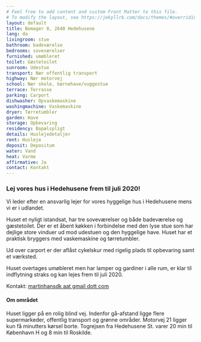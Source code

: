 ```yaml
---
# Feel free to add content and custom Front Matter to this file.
# To modify the layout, see https://jekyllrb.com/docs/themes/#overriding-theme-defaults
layout: default
title: Bomager 8, 2640 Hedehusene
lang: da
livingroom: stue
bathroom: badeværelse
bedrooms: soveværelser
furnished: umøbleret
toilet: Gæstetoilet
sunroom: Udestue
transport: Nær offentlig transport
highway: Nær motorvej
school: Nær skole, børnehave/vuggestue
terrace: Terrasse
parking: Carport
dishwasher: Opvaskemaskine
washingmachine: Vaskemaskine
dryer: Tørretumbler
garden: Have
storage: Opbevaring
residency: Bopælspligt
details: Huslejedetaljer
rent: Husleje
deposit: Depositum
water: Vand
heat: Varme
affirmative: Ja
contact: Kontakt
---
```



<h3>Lej vores hus i Hedehusene frem til juli 2020!</h3>
<p>
Vi leder efter en ansvarlig lejer for vores hyggelige hus i Hedehusene mens vi er i udlandet.
</p>
<p>
Huset et nyligt istandsat, har tre soveværelser og både badeværelse og gæstetoilet.
Der er et åbent køkken i forbindelse med den lyse stue som har dejlige store vinduer ud mod udestuen og den hyggelige have.
Huset har et praktisk bryggers med vaskemaskine og tørretumbler.

Ud over carport er der aflåst cykelskur med rigelig plads til opbevaring samt et værksted.
</p>
<p>
Huset overtages umøbleret men har lamper og gardiner i alle rum, er klar til indflytning straks og kan lejes frem til juli 2020.
</p>
<p>
Kontakt: <a href="mailto:martinhansdk(aat)gmail(dott)com">martinhansdk aat gmail dott com</a>
</p>
<h4>Om området</h4>
Huset ligger på en rolig blind vej.
Indenfor gå-afstand ligge flere supermarkeder, offentlig transport og grønne områder.
Motorvej 21 ligger kun få minutters kørsel borte.
Togrejsen fra Hedehusene St. varer 20 min til København H og 8 min til Roskilde.
